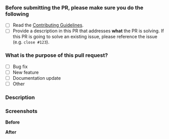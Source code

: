 <!-- Thank you for contributing! -->

### Before submitting the PR, please make sure you do the following <!-- (put an "X" next to an item) -->

- [ ] Read the [Contributing Guidelines](https://github.com/vuepress/core/blob/main/CONTRIBUTING.md).
- [ ] Provide a description in this PR that addresses **what** the PR is solving. If this PR is going to solve an existing issue, please reference the issue (e.g. `close #123`).

### What is the purpose of this pull request? <!-- (put an "X" next to an item) -->

- [ ] Bug fix
- [ ] New feature
- [ ] Documentation update
- [ ] Other

### Description

<!-- Please insert your description here and provide especially info about the "what" this PR is solving -->

### Screenshots

<!-- If your PR includes UI changes, please provide before/after screenshots. If there are any other images that add context to the PR, add them here as well -->

**Before**

**After**
